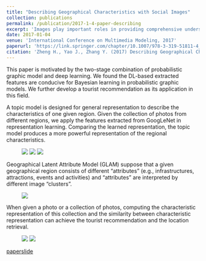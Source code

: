 ```yaml
---
title: "Describing Geographical Characteristics with Social Images"
collection: publications
permalink: /publication/2017-1-4-paper-describing
excerpt: 'Images play important roles in providing comprehensive understanding of our physical world. When thinking of a tourist city, one can immediately imagine pictures of its famous attractions. With the boom of social images, we attempt to explore the possibility of describing geographical characteristics of different regions. We here propose a Geographical Latent Attribute Model (GLAM) to mine regional characteristics from social images, which is expected to provide a comprehensive view of the regions. The model assumes that a geographical region consists of different “attributes” (e.g., infrastructures, attractions, events and activities) and “attributes” are interpreted by different image “clusters”. Both “attributes” and image “clusters” are modeled as latent variables. The experimental analysis on a collection of 2.5M Flickr photos regarding Chinese provinces and cities has shown that the proposed model is promising in describing regional characteristics. Moreover, we demonstrate the usefulness of the proposed model for place recommendation.'
date: 2017-01-04
venue: 'International Conference on Multimedia Modeling, 2017'
paperurl: 'https://link.springer.com/chapter/10.1007/978-3-319-51811-4_10'
citation: 'Zheng H., Yao J., Zhang Y. (2017) Describing Geographical Characteristics with Social Images. In: Amsaleg L., Guðmundsson G., Gurrin C., Jónsson B., Satoh S. (eds) MultiMedia Modeling. MMM 2017. Lecture Notes in Computer Science, vol 10132. Springer, Cham'
---
```

This paper is motivated by the two-stage combination of probabilistic graphic model and deep learning. We found the DL-based extracted features are conducive for Bayesian learning in probabilistic graphic models. We further develop a tourist recommendation as its application in this field.

A topic model is designed for general representation to describe the characteristics of one given region. Given the collection of photos from different regions, we apply the features extracted from GoogLeNet in representation learning. Comparing the learned representation, the topic model produces a more powerful representation of the regional characteristics.

<figure class="third">
    <img src="https://JegZheng.github.io/images/publication/describing/20_500.jpg">
    <img src="https://JegZheng.github.io/images/publication/describing/200k.jpg">
    <img src="https://JegZheng.github.io/images/publication/describing/avg.jpg">
</figure>

Geographical Latent Attribute Model (GLAM) suppose that a given geographical region consists of different “attributes” (e.g., infrastructures, attractions, events and activities) and “attributes” are interpreted by different image “clusters”.

<figure>
    <img src="https://JegZheng.github.io/images/publication/describing/beijing.jpg">
</figure>

When given a photo or a collection of photos, computing the characteristic representation of this collection and the similarity between characteristic representation can achieve the tourist recommendation and the location retrieval.

<figure class="half">
    <img src="https://JegZheng.github.io/images/publication/describing/rec.pdf">
    <img src="https://JegZheng.github.io/images/publication/describing/mrec4p.jpg">
</figure>

[paper](http://JegZheng.github.io/files/2017-MMM-Describing.pdf)[slide](http://JegZheng.github.io/files/talks/Describing_talks.pdf)
